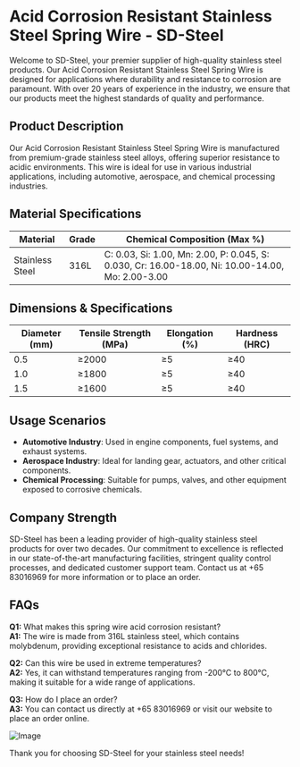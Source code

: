 # Acid Corrosion Resistant Stainless Steel Spring Wire - SD-Steel

Welcome to SD-Steel, your premier supplier of high-quality stainless steel products. Our Acid Corrosion Resistant Stainless Steel Spring Wire is designed for applications where durability and resistance to corrosion are paramount. With over 20 years of experience in the industry, we ensure that our products meet the highest standards of quality and performance.

## Product Description

Our Acid Corrosion Resistant Stainless Steel Spring Wire is manufactured from premium-grade stainless steel alloys, offering superior resistance to acidic environments. This wire is ideal for use in various industrial applications, including automotive, aerospace, and chemical processing industries.

## Material Specifications

| **Material**       | **Grade**          | **Chemical Composition (Max %)** |
|--------------------|--------------------|----------------------------------|
| Stainless Steel    | 316L               | C: 0.03, Si: 1.00, Mn: 2.00, P: 0.045, S: 0.030, Cr: 16.00-18.00, Ni: 10.00-14.00, Mo: 2.00-3.00 |

## Dimensions & Specifications

| **Diameter (mm)** | **Tensile Strength (MPa)** | **Elongation (%)** | **Hardness (HRC)** |
|-------------------|----------------------------|--------------------|--------------------|
| 0.5               | ≥2000                      | ≥5                 | ≥40                |
| 1.0               | ≥1800                      | ≥5                 | ≥40                |
| 1.5               | ≥1600                      | ≥5                 | ≥40                |

## Usage Scenarios

- **Automotive Industry**: Used in engine components, fuel systems, and exhaust systems.
- **Aerospace Industry**: Ideal for landing gear, actuators, and other critical components.
- **Chemical Processing**: Suitable for pumps, valves, and other equipment exposed to corrosive chemicals.

## Company Strength

SD-Steel has been a leading provider of high-quality stainless steel products for over two decades. Our commitment to excellence is reflected in our state-of-the-art manufacturing facilities, stringent quality control processes, and dedicated customer support team. Contact us at +65 83016969 for more information or to place an order.

## FAQs

**Q1:** What makes this spring wire acid corrosion resistant?  
**A1:** The wire is made from 316L stainless steel, which contains molybdenum, providing exceptional resistance to acids and chlorides.

**Q2:** Can this wire be used in extreme temperatures?  
**A2:** Yes, it can withstand temperatures ranging from -200°C to 800°C, making it suitable for a wide range of applications.

**Q3:** How do I place an order?  
**A3:** You can contact us directly at +65 83016969 or visit our website to place an order online.

![Image](https://github.com/user-attachments/assets/2567258e-e124-4816-932d-1809bd27ef0b)

Thank you for choosing SD-Steel for your stainless steel needs!